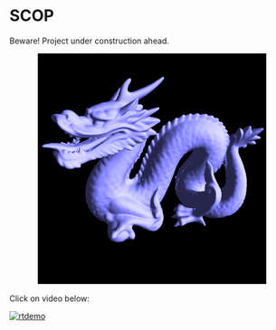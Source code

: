 # SCOP


Beware! Project under construction ahead.



<p align="center">
  <img width="80%" src="https://github.com/tpokalch/SCOP/blob/master/screens/Screen%20Shot%202020-04-21%20at%205.44.09%20PM.png">
</p>

Click on video below:


[![rtdemo](https://imgur.com/a/TB1JrIB)](https://www.youtube.com/watch?v=FYVlCNLyz_Y&feature=youtu.be)
